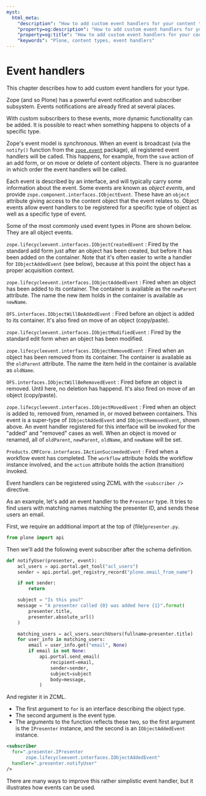 ```yaml
---
myst:
  html_meta:
    "description": "How to add custom event handlers for your content types"
    "property=og:description": "How to add custom event handlers for your content types"
    "property=og:title": "How to add custom event handlers for your content types"
    "keywords": "Plone, content types, event handlers"
---
```


# Event handlers

This chapter describes how to add custom event handlers for your type.

Zope (and so Plone) has a powerful event notification and subscriber subsystem.
Events notifications are already fired at several places.

With custom subscribers to these events, more dynamic functionality can be added.
It is possible to react when something happens to objects of a specific type.

Zope's event model is *synchronous*.
When an event is broadcast (via the `notify()` function from the [`zope.event`](https://pypi.org/project/zope.event/) package), all registered event handlers will be called.
This happens, for example, from the `save` action of an add form, or on move or delete of content objects.
There is no guarantee in which order the event handlers will be called.

Each event is described by an interface, and will typically carry some information about the event.
Some events are known as *object events*, and provide `zope.component.interfaces.IObjectEvent`.
These have an `object` attribute giving access to the content object that the event relates to.
Object events allow event handlers to be registered for a specific type of object as well as a specific type of event.

Some of the most commonly used event types in Plone are shown below.
They are all object events.

`zope.lifecycleevent.interfaces.IObjectCreatedEvent`
:   Fired by the standard add form just after an object has been created, but before it has been added on the container.
    Note that it's often easier to write a handler for `IObjectAddedEvent` (see below), because at this point the object has a proper acquisition context.

`zope.lifecycleevent.interfaces.IObjectAddedEvent`
:   Fired when an object has been added to its container.
    The container is available as the `newParent` attribute.
    The name the new item holds in the container is available as `newName`.

`OFS.interfaces.IObjectWillBeAddedEvent`
:   Fired before an object is added to its container.
    It's also fired on move of an object (copy/paste).

`zope.lifecycleevent.interfaces.IObjectModifiedEvent`
:   Fired by the standard edit form when an object has been modified.

`zope.lifecycleevent.interfaces.IObjectRemovedEvent`
:   Fired when an object has been removed from its container.
    The container is available as the `oldParent` attribute.
    The name the item held in the container is available as `oldName`.

`OFS.interfaces.IObjectWillBeRemovedEvent`
:   Fired before an object is removed.
    Until here, no deletion has happend.
    It's also fired on move of an object (copy/paste).

`zope.lifecycleevent.interfaces.IObjectMovedEvent`
:   Fired when an object is added to, removed from, renamed in, or moved between containers.
    This event is a super-type of `IObjectAddedEvent` and `IObjectRemovedEvent`, shown above.
    An event handler registered for this interface will be invoked for the "added" and "removed" cases as well.
    When an object is moved or renamed, all of `oldParent`, `newParent`, `oldName`, and `newName` will be set.

`Products.CMFCore.interfaces.IActionSucceededEvent`
:   Fired when a workflow event has completed.
    The `workflow` attribute holds the workflow instance involved, and the `action` attribute holds the action (transition) invoked.

Event handlers can be registered using ZCML with the `<subscriber />` directive.

As an example, let's add an event handler to the `Presenter` type.
It tries to find users with matching names matching the presenter ID, and sends these users an email.

First, we require an additional import at the top of {file}`presenter.py`.

```python
from plone import api
```

Then we'll add the following event subscriber after the schema definition.

```python
def notifyUser(presenter, event):
    acl_users = api.portal.get_tool("acl_users")
    sender = api.portal.get_registry_record("plone.email_from_name")

    if not sender:
        return

    subject = "Is this you?"
    message = "A presenter called {0} was added here {1}".format(
        presenter.title,
        presenter.absolute_url()
    )

    matching_users = acl_users.searchUsers(fullname=presenter.title)
    for user_info in matching_users:
        email = user_info.get("email", None)
        if email is not None:
            api.portal.send_email(
                recipient=email,
                sender=sender,
                subject=subject
                body=message,
            )
```

And register it in ZCML.

-   The first argument to `for` is an interface describing the object type.
-   The second argument is the event type.
-   The arguments to the function reflects these two, so the first argument is the `IPresenter` instance, and the second is an `IObjectAddedEvent` instance.

```xml
<subscriber
  for=".presenter.IPresenter
       zope.lifecycleevent.interfaces.IObjectAddedEvent"
  handler=".presenter.notifyUser"
/>
```

There are many ways to improve this rather simplistic event handler, but it illustrates how events can be used.

